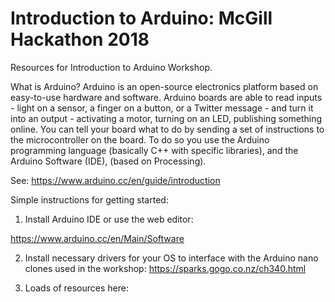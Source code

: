 # Introduction to Arduino: McGill Hackathon 2018
Resources for Introduction to Arduino Workshop.

What is Arduino?
Arduino is an open-source electronics platform based on easy-to-use hardware and software. Arduino boards are able to read inputs - light on a sensor, a finger on a button, or a Twitter message - and turn it into an output - activating a motor, turning on an LED, publishing something online. You can tell your board what to do by sending a set of instructions to the microcontroller on the board. To do so you use the Arduino programming language (basically C++ with specific libraries), and the Arduino Software (IDE), (based on Processing).

See: https://www.arduino.cc/en/guide/introduction

Simple instructions for getting started:

1. Install Arduino IDE or use the web editor:

https://www.arduino.cc/en/Main/Software

2. Install necessary drivers for your OS to interface with the Arduino nano clones used in the workshop:
https://sparks.gogo.co.nz/ch340.html

3. Loads of resources here:


